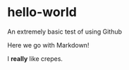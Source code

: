 # hello-world
An extremely basic test of using Github

Here we go with Markdown!

I **really** like crepes.
